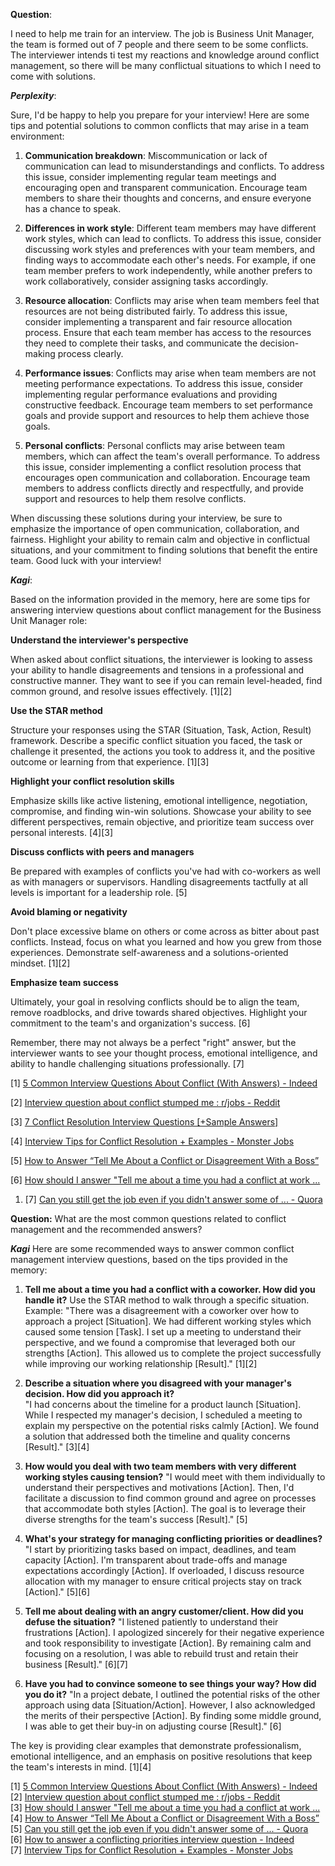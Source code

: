 **Question**: 

  

I need to help me train for an interview. The job is Business Unit Manager, the team is formed out of 7 people and there seem to be some conflicts. The interviewer intends ti test my reactions and knowledge around conflict management, so there will be many conflictual situations to which I need to come with solutions. 

  

**_Perplexity_**:

Sure, I'd be happy to help you prepare for your interview! Here are some tips and potential solutions to common conflicts that may arise in a team environment:

  

1. **Communication breakdown**: Miscommunication or lack of communication can lead to misunderstandings and conflicts. To address this issue, consider implementing regular team meetings and encouraging open and transparent communication. Encourage team members to share their thoughts and concerns, and ensure everyone has a chance to speak.

2. **Differences in work style**: Different team members may have different work styles, which can lead to conflicts. To address this issue, consider discussing work styles and preferences with your team members, and finding ways to accommodate each other's needs. For example, if one team member prefers to work independently, while another prefers to work collaboratively, consider assigning tasks accordingly.

3. **Resource allocation**: Conflicts may arise when team members feel that resources are not being distributed fairly. To address this issue, consider implementing a transparent and fair resource allocation process. Ensure that each team member has access to the resources they need to complete their tasks, and communicate the decision-making process clearly.

4. **Performance issues**: Conflicts may arise when team members are not meeting performance expectations. To address this issue, consider implementing regular performance evaluations and providing constructive feedback. Encourage team members to set performance goals and provide support and resources to help them achieve those goals.

5. **Personal conflicts**: Personal conflicts may arise between team members, which can affect the team's overall performance. To address this issue, consider implementing a conflict resolution process that encourages open communication and collaboration. Encourage team members to address conflicts directly and respectfully, and provide support and resources to help them resolve conflicts.

  

When discussing these solutions during your interview, be sure to emphasize the importance of open communication, collaboration, and fairness. Highlight your ability to remain calm and objective in conflictual situations, and your commitment to finding solutions that benefit the entire team. Good luck with your interview!

  

**_Kagi_**:

Based on the information provided in the memory, here are some tips for answering interview questions about conflict management for the Business Unit Manager role:

  

**Understand the interviewer's perspective**

When asked about conflict situations, the interviewer is looking to assess your ability to handle disagreements and tensions in a professional and constructive manner. They want to see if you can remain level-headed, find common ground, and resolve issues effectively. [1][2]

  

**Use the STAR method**

Structure your responses using the STAR (Situation, Task, Action, Result) framework. Describe a specific conflict situation you faced, the task or challenge it presented, the actions you took to address it, and the positive outcome or learning from that experience. [1][3]

  

**Highlight your conflict resolution skills**

Emphasize skills like active listening, emotional intelligence, negotiation, compromise, and finding win-win solutions. Showcase your ability to see different perspectives, remain objective, and prioritize team success over personal interests. [4][3]

  

**Discuss conflicts with peers and managers**

Be prepared with examples of conflicts you've had with co-workers as well as with managers or supervisors. Handling disagreements tactfully at all levels is important for a leadership role. [5]

  

**Avoid blaming or negativity**

Don't place excessive blame on others or come across as bitter about past conflicts. Instead, focus on what you learned and how you grew from those experiences. Demonstrate self-awareness and a solutions-oriented mindset. [1][2]

  

**Emphasize team success**

Ultimately, your goal in resolving conflicts should be to align the team, remove roadblocks, and drive towards shared objectives. Highlight your commitment to the team's and organization's success. [6]

  

Remember, there may not always be a perfect "right" answer, but the interviewer wants to see your thought process, emotional intelligence, and ability to handle challenging situations professionally. [7]

  

[1] [5 Common Interview Questions About Conflict (With Answers) - Indeed](https://www.indeed.com/career-advice/interviewing/interview-questions-about-conflict) 

[2] [Interview question about conflict stumped me : r/jobs - Reddit](https://www.reddit.com/r/jobs/comments/yci6wm/interview_question_about_conflict_stumped_me/) 

[3] [7 Conflict Resolution Interview Questions [+Sample Answers]](https://www.findmyprofession.com/career-advice/conflict-interview-questions/) 

[4] [Interview Tips for Conflict Resolution + Examples - Monster Jobs](https://www.monster.com/career-advice/article/conflict-resolution-questions) 

[5] [How to Answer “Tell Me About a Conflict or Disagreement With a Boss”](https://www.themuse.com/advice/conflict-with-boss-interview-question-answer-examples) 

[6] [How should I answer "Tell me about a time you had a conflict at work ...](https://workplace.stackexchange.com/questions/157287/how-should-i-answer-tell-me-about-a-time-you-had-a-conflict-at-work-if-ive-ne) 

1.  [7] [Can you still get the job even if you didn't answer some of ... - Quora](https://www.quora.com/Can-you-still-get-the-job-even-if-you-didn-t-answer-some-of-the-questions-right-or-to-what-the-employer-was-looking-for-in-an-interview)


   **Question:**
   What are the most common questions related to conflict management and the recommended answers?

   **_Kagi_**
Here are some recommended ways to answer common conflict management interview questions, based on the tips provided in the memory:

1. **Tell me about a time you had a conflict with a coworker. How did you handle it?**
Use the STAR method to walk through a specific situation. Example: "There was a disagreement with a coworker over how to approach a project [Situation]. We had different working styles which caused some tension [Task]. I set up a meeting to understand their perspective, and we found a compromise that leveraged both our strengths [Action]. This allowed us to complete the project successfully while improving our working relationship [Result]." [1][2]

2. **Describe a situation where you disagreed with your manager's decision. How did you approach it?**  
"I had concerns about the timeline for a product launch [Situation]. While I respected my manager's decision, I scheduled a meeting to explain my perspective on the potential risks calmly [Action]. We found a solution that addressed both the timeline and quality concerns [Result]." [3][4]

3. **How would you deal with two team members with very different working styles causing tension?**
"I would meet with them individually to understand their perspectives and motivations [Action]. Then, I'd facilitate a discussion to find common ground and agree on processes that accommodate both styles [Action]. The goal is to leverage their diverse strengths for the team's success [Result]." [5]

4. **What's your strategy for managing conflicting priorities or deadlines?**
"I start by prioritizing tasks based on impact, deadlines, and team capacity [Action]. I'm transparent about trade-offs and manage expectations accordingly [Action]. If overloaded, I discuss resource allocation with my manager to ensure critical projects stay on track [Action]." [5][6]

5. **Tell me about dealing with an angry customer/client. How did you defuse the situation?** 
"I listened patiently to understand their frustrations [Action]. I apologized sincerely for their negative experience and took responsibility to investigate [Action]. By remaining calm and focusing on a resolution, I was able to rebuild trust and retain their business [Result]." [6][7]  

6. **Have you had to convince someone to see things your way? How did you do it?**
"In a project debate, I outlined the potential risks of the other approach using data [Situation/Action]. However, I also acknowledged the merits of their perspective [Action]. By finding some middle ground, I was able to get their buy-in on adjusting course [Result]." [6]

The key is providing clear examples that demonstrate professionalism, emotional intelligence, and an emphasis on positive resolutions that keep the team's interests in mind. [1][4]

[1] [5 Common Interview Questions About Conflict (With Answers) - Indeed](https://www.indeed.com/career-advice/interviewing/interview-questions-about-conflict)  
[2] [Interview question about conflict stumped me : r/jobs - Reddit](https://www.reddit.com/r/jobs/comments/yci6wm/interview_question_about_conflict_stumped_me/)  
[3] [How should I answer "Tell me about a time you had a conflict at work ...](https://workplace.stackexchange.com/questions/157287/how-should-i-answer-tell-me-about-a-time-you-had-a-conflict-at-work-if-ive-ne)  
[4] [How to Answer “Tell Me About a Conflict or Disagreement With a Boss”](https://www.themuse.com/advice/conflict-with-boss-interview-question-answer-examples)  
[5] [Can you still get the job even if you didn't answer some of ... - Quora](https://www.quora.com/Can-you-still-get-the-job-even-if-you-didn-t-answer-some-of-the-questions-right-or-to-what-the-employer-was-looking-for-in-an-interview)  
[6] [How to answer a conflicting priorities interview question - Indeed](https://uk.indeed.com/career-advice/interviewing/conflicting-priorities-interview-question)  
[7] [Interview Tips for Conflict Resolution + Examples - Monster Jobs](https://www.monster.com/career-advice/article/conflict-resolution-questions)